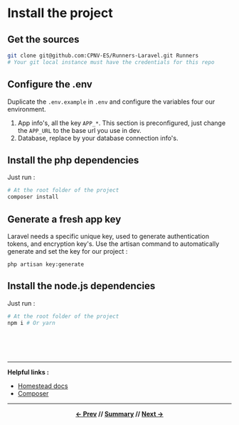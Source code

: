 # Install the project

## Get the sources

```sh
git clone git@github.com:CPNV-ES/Runners-Laravel.git Runners
# Your git local instance must have the credentials for this repo
```

## Configure the .env

Duplicate the `.env.example` in `.env` and configure the variables four our environment.

1. App info's, all the key `APP_*`. This section is preconfigured, just change the `APP_URL` to the base url you use in dev.
2. Database, replace by your database connection info's.

## Install the php dependencies

Just run :
```bash
# At the root folder of the project
composer install
```

## Generate a fresh app key

Laravel needs a specific unique key, used to generate authentication tokens, and encryption key's.
Use the artisan command to automatically generate and set the key for our project :
```
php artisan key:generate
```

## Install the node.js dependencies

Just run :
```bash
# At the root folder of the project
npm i # Or yarn
```


<br>
<br>
<br>
<hr>

**Helpful links :**
* [Homestead docs](https://laravel.com/docs/5.5/homestead)
* [Composer](https://getcomposer.org/)

<hr>
<div align="center">

**[<- Prev](1_requirements.md) // [Summary](../README.md) // [Next ->](3_homestead.md)**

</div>
